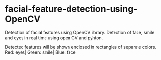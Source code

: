 # facial-feature-detection-using-OpenCV
Detection of facial features using OpenCV library. 
Detection of face, smile and eyes in real time using open CV and pyhton.

Detected features will be shown enclosed in rectangles of separate colors.
Red: eyes|
Green: smile|
Blue: face
